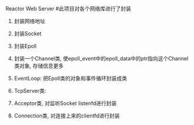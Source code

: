 Reactor Web Server
#此项目对各个网络库进行了封装

1. 封装网络地址

2. 封装Socket

3. 封装Epoll

4. 封装一个Channel类, 使epoll_event中的epoll_data中的ptr指向这个Channel类对象, 存储信息更多 

5. EventLoop: 把Epoll类的对象和事件循环封装成类

6. TcpServer类:

7. Acceptor类, 对监听Socket listenfd进行封装

8. Connection类, 对连接上来的clientfd进行封装